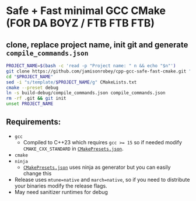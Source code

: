# Safe + Fast minimal GCC CMake (FOR DA BOYZ / FTB FTB FTB)
## clone, replace project name, init git and generate `compile_commands.json`
```bash
PROJECT_NAME=$(bash -c 'read -p "Project name: " n && echo "$n"')
git clone https://github.com/jamisonrobey/cpp-gcc-safe-fast-cmake.git "$PROJECT_NAME"
cd "$PROJECT_NAME"
sed -i "s/template/$PROJECT_NAME/g" CMakeLists.txt
cmake --preset debug
ln -s build-debug/compile_commands.json compile_commands.json
rm -rf .git && git init
unset PROJECT_NAME
```
## Requirements:
- `gcc` 
    - Compiled to C++23 which requires `gcc >= 15` so if needed modify `CMAKE_CXX_STANDARD` in [`CMakePresets.json`](CMakePresets.json).
- `cmake`
- `ninja`
    -  [`CMakePresets.json`](CMakePresets.json) uses ninja as generator but you can easily change this
- Release uses `mtune=native` and `march=native`, so if you need to distribute your binaries modify the release flags.
- May need sanitizer runtimes for debug
